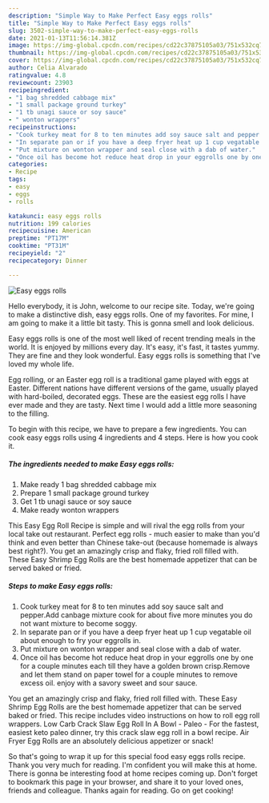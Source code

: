 ```yaml
---
description: "Simple Way to Make Perfect Easy eggs rolls"
title: "Simple Way to Make Perfect Easy eggs rolls"
slug: 3502-simple-way-to-make-perfect-easy-eggs-rolls
date: 2021-01-13T11:56:14.381Z
image: https://img-global.cpcdn.com/recipes/cd22c37875105a03/751x532cq70/easy-eggs-rolls-recipe-main-photo.jpg
thumbnail: https://img-global.cpcdn.com/recipes/cd22c37875105a03/751x532cq70/easy-eggs-rolls-recipe-main-photo.jpg
cover: https://img-global.cpcdn.com/recipes/cd22c37875105a03/751x532cq70/easy-eggs-rolls-recipe-main-photo.jpg
author: Celia Alvarado
ratingvalue: 4.8
reviewcount: 23903
recipeingredient:
- "1 bag shredded cabbage mix"
- "1 small package ground turkey"
- "1 tb unagi sauce or soy sauce"
- " wonton wrappers"
recipeinstructions:
- "Cook turkey meat for 8 to ten minutes add soy sauce salt and pepper.Add canbage mixture cook for about five more minutes you do not want mixture to become soggy."
- "In separate pan or if you have a deep fryer heat up 1 cup vegatable oil about enough to fry your eggrolls in."
- "Put mixture on wonton wrapper and seal close with a dab of water."
- "Once oil has become hot reduce heat drop in your eggrolls one by one for a couple minutes each till they have a golden brown crisp.Remove and let them stand on paper towel for a couple minutes to remove excess oil. enjoy with a savory sweet and sour sauce."
categories:
- Recipe
tags:
- easy
- eggs
- rolls

katakunci: easy eggs rolls 
nutrition: 199 calories
recipecuisine: American
preptime: "PT17M"
cooktime: "PT31M"
recipeyield: "2"
recipecategory: Dinner

---
```



![Easy eggs rolls](https://img-global.cpcdn.com/recipes/cd22c37875105a03/751x532cq70/easy-eggs-rolls-recipe-main-photo.jpg)

Hello everybody, it is John, welcome to our recipe site. Today, we're going to make a distinctive dish, easy eggs rolls. One of my favorites. For mine, I am going to make it a little bit tasty. This is gonna smell and look delicious.

Easy eggs rolls is one of the most well liked of recent trending meals in the world. It is enjoyed by millions every day. It's easy, it's fast, it tastes yummy. They are fine and they look wonderful. Easy eggs rolls is something that I've loved my whole life.

Egg rolling, or an Easter egg roll is a traditional game played with eggs at Easter. Different nations have different versions of the game, usually played with hard-boiled, decorated eggs. These are the easiest egg rolls I have ever made and they are tasty. Next time I would add a little more seasoning to the filling.


To begin with this recipe, we have to prepare a few ingredients. You can cook easy eggs rolls using 4 ingredients and 4 steps. Here is how you cook it.

<!--inarticleads1-->

##### The ingredients needed to make Easy eggs rolls:

1. Make ready 1 bag shredded cabbage mix
1. Prepare 1 small package ground turkey
1. Get 1 tb unagi sauce or soy sauce
1. Make ready  wonton wrappers


This Easy Egg Roll Recipe is simple and will rival the egg rolls from your local take out restaurant. Perfect egg rolls - much easier to make than you&#39;d think and even better than Chinese take-out (because homemade is always best right?). You get an amazingly crisp and flaky, fried roll filled with. These Easy Shrimp Egg Rolls are the best homemade appetizer that can be served baked or fried. 

<!--inarticleads2-->

##### Steps to make Easy eggs rolls:

1. Cook turkey meat for 8 to ten minutes add soy sauce salt and pepper.Add canbage mixture cook for about five more minutes you do not want mixture to become soggy.
1. In separate pan or if you have a deep fryer heat up 1 cup vegatable oil about enough to fry your eggrolls in.
1. Put mixture on wonton wrapper and seal close with a dab of water.
1. Once oil has become hot reduce heat drop in your eggrolls one by one for a couple minutes each till they have a golden brown crisp.Remove and let them stand on paper towel for a couple minutes to remove excess oil. enjoy with a savory sweet and sour sauce.


You get an amazingly crisp and flaky, fried roll filled with. These Easy Shrimp Egg Rolls are the best homemade appetizer that can be served baked or fried. This recipe includes video instructions on how to roll egg roll wrappers. Low Carb Crack Slaw Egg Roll In A Bowl - Paleo - For the fastest, easiest keto paleo dinner, try this crack slaw egg roll in a bowl recipe. Air Fryer Egg Rolls are an absolutely delicious appetizer or snack! 

So that's going to wrap it up for this special food easy eggs rolls recipe. Thank you very much for reading. I'm confident you will make this at home. There is gonna be interesting food at home recipes coming up. Don't forget to bookmark this page in your browser, and share it to your loved ones, friends and colleague. Thanks again for reading. Go on get cooking!
